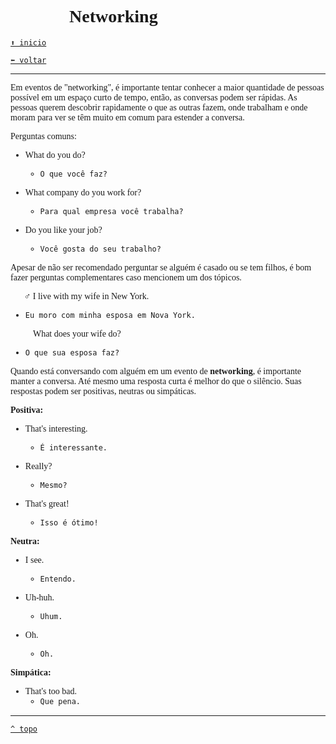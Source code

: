 <font face="Calibri">

# 🫱🏻‍🫲🏽 Networking

[`⬆️ inicio`](../../EF%20Route.md)

[`⬅️ voltar`](../Iniciante%201.md)

---

Em eventos de "networking", é importante tentar conhecer a maior quantidade de pessoas possível em um espaço curto de tempo, então, as conversas podem ser rápidas. As pessoas querem descobrir rapidamente o que as outras fazem, onde trabalham e onde moram para ver se têm muito em comum para estender a conversa.

Perguntas comuns:

+ What do you do?
  + `O que você faz?`

+ What company do you work for?
  + `Para qual empresa você trabalha?`

+ Do you like your job?
  + `Você gosta do seu trabalho?`

Apesar de não ser recomendado perguntar se alguém é casado ou se tem filhos, é bom fazer perguntas complementares caso mencionem um dos tópicos.

🧔🏻‍♂️ I live with my wife in New York.

+ `Eu moro com minha esposa em Nova York.`

👩🏻‍🦰 What does your wife do?

+ `O que sua esposa faz?`

Quando está conversando com alguém em um evento de **networking**, é importante manter a conversa. Até mesmo uma resposta curta é melhor do que o silêncio. Suas respostas podem ser positivas, neutras ou simpáticas.

**Positiva:**

+ That's interesting.
  + `É interessante.`

+ Really?
  + `Mesmo?`

+ That's great!
  + `Isso é ótimo!`

**Neutra:**

+ I see.
  + `Entendo.`

+ Uh-huh.
  + `Uhum.`

+ Oh.
  + `Oh.`

**Simpática:**

+ That's too bad.
  + `Que pena.`

---

[`^ topo`](#-networking)
</font>
